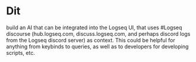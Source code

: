 # Dit
build an AI that can be integrated into the Logseq UI, that uses #Logseq discourse (hub.logseq.com, discuss.logseq.com, and perhaps discord logs from the Logseq discord server) as context. This could be helpful for anything from keybinds to queries, as well as to developers for developing scripts, etc.
